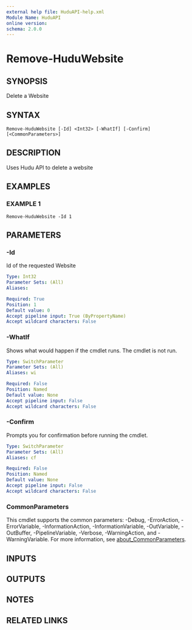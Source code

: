 ```yaml
---
external help file: HuduAPI-help.xml
Module Name: HuduAPI
online version:
schema: 2.0.0
---
```


# Remove-HuduWebsite

## SYNOPSIS
Delete a Website

## SYNTAX

```
Remove-HuduWebsite [-Id] <Int32> [-WhatIf] [-Confirm] [<CommonParameters>]
```

## DESCRIPTION
Uses Hudu API to delete a website

## EXAMPLES

### EXAMPLE 1
```
Remove-HuduWebsite -Id 1
```

## PARAMETERS

### -Id
Id of the requested Website

```yaml
Type: Int32
Parameter Sets: (All)
Aliases:

Required: True
Position: 1
Default value: 0
Accept pipeline input: True (ByPropertyName)
Accept wildcard characters: False
```

### -WhatIf
Shows what would happen if the cmdlet runs.
The cmdlet is not run.

```yaml
Type: SwitchParameter
Parameter Sets: (All)
Aliases: wi

Required: False
Position: Named
Default value: None
Accept pipeline input: False
Accept wildcard characters: False
```

### -Confirm
Prompts you for confirmation before running the cmdlet.

```yaml
Type: SwitchParameter
Parameter Sets: (All)
Aliases: cf

Required: False
Position: Named
Default value: None
Accept pipeline input: False
Accept wildcard characters: False
```

### CommonParameters
This cmdlet supports the common parameters: -Debug, -ErrorAction, -ErrorVariable, -InformationAction, -InformationVariable, -OutVariable, -OutBuffer, -PipelineVariable, -Verbose, -WarningAction, and -WarningVariable. For more information, see [about_CommonParameters](http://go.microsoft.com/fwlink/?LinkID=113216).

## INPUTS

## OUTPUTS

## NOTES

## RELATED LINKS
